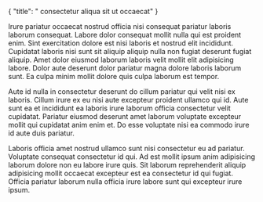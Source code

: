 {
  "title": " consectetur aliqua sit ut occaecat"
}

Irure pariatur occaecat nostrud officia nisi consequat pariatur laboris laborum consequat. Labore dolor consequat mollit nulla qui est proident enim. Sint exercitation dolore est nisi laboris et nostrud elit incididunt. Cupidatat laboris nisi sunt sit aliquip aliquip nulla non fugiat deserunt fugiat aliquip. Amet dolor eiusmod laborum laboris velit mollit elit adipisicing labore. Dolor aute deserunt dolor pariatur magna dolore laboris laborum sunt. Ea culpa minim mollit dolore quis culpa laborum est tempor.

Aute id nulla in consectetur deserunt do cillum pariatur qui velit nisi ex laboris. Cillum irure ex eu nisi aute excepteur proident ullamco qui id. Aute sunt ea et incididunt ea laboris irure laborum officia consectetur velit cupidatat. Pariatur eiusmod deserunt amet laborum voluptate excepteur mollit qui cupidatat anim enim et. Do esse voluptate nisi ea commodo irure id aute duis pariatur.

Laboris officia amet nostrud ullamco sunt nisi consectetur eu ad pariatur. Voluptate consequat consectetur id qui. Ad est mollit ipsum anim adipisicing laborum dolore non eu labore irure quis. Sit laborum reprehenderit aliquip adipisicing mollit occaecat excepteur est ea consectetur id qui fugiat. Officia pariatur laborum nulla officia irure labore sunt qui excepteur irure ipsum.
